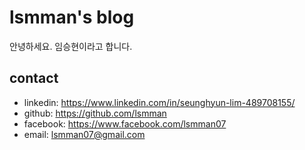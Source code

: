 # lsmman's blog

안녕하세요. 임승현이라고 합니다.

## contact
  - linkedin:  https://www.linkedin.com/in/seunghyun-lim-489708155/
  - github:    https://github.com/lsmman
  - facebook:  https://www.facebook.com/lsmman07
  - email:     lsmman07@gmail.com